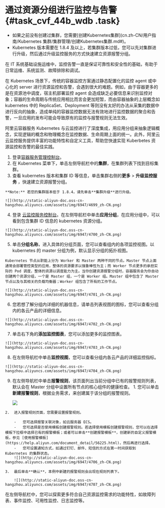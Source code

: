 # 通过资源分组进行监控与告警 {#task_cvf_44b_wdb .task}

-   如果之前没有创建过集群，您需要[创建Kubernetes集群](cn.zh-CN/用户指南/Kubernetes 集群/集群管理/创建Kubernetes集群.md#)。
-   Kubernetes 版本需要在 1.8.4 及以上，若集群版本过低，您可以先对集群进行升级，然后通过升级监控服务的方式快速建立资源报警分组。

在 IT 系统基础设施运维中，监控告警一直是保证可靠性和安全性的基础，有助于日常运维、系统监测、故障排除和调试。

在 Kubernetes 场景下，传统的容器监控方案通过静态配置化的监控 agent 或中心化的 server 进行资源监控和告警，会遇到很大的难题。例如，由于容器更多的是在资源池中调度，宿主机部署监控 agent 会造成缺乏必要信息来识别监控对象；容器的生命周期与传统应用相比而言会更加短暂，而由容器抽象的上层概念如 kubernetes 中的 ReplicaSet、Deployment 等则没有太好的办法从采集的数据中进行反向的抽象，造成单纯的容器监控数据无法有效地进行监控数据的聚合和告警，一旦应用的发布可能会导致原有的监控与报警规则无法生效。

阿里云容器服务 Kubernetes 与云监控进行了深度集成，用应用分组来抽象逻辑概念，实现逻辑的概念和物理概念在监控数据、生命周期上面的统一。此外，阿里云云监控服务提供丰富的功能特性和自定义工具，帮助您快速实现 Kuberbetes 资源监控和告警的最佳实践。

1.   登录[容器服务管理控制台](https://cs.console.aliyun.com)。 
2.   在 Kubernetes 菜单下，单击左侧导航栏中的**集群**，在集群列表下找到目标集群。 
3.   查看 kubernetes 版本和集群 ID 等信息，单击集群右侧的**更多** \> **升级监控服务** ，快速建立资源报警分组。 

    **Note:** 若您的集群版本低于 1.8.4，请先单击**集群升级**进行升级。

    ![](http://static-aliyun-doc.oss-cn-hangzhou.aliyuncs.com/assets/img/6947/4699_zh-CN.png)

4.   登录 [云监控服务控制台](https://cloudmonitor.console.aliyun.com/)。在左侧导航栏中单击**应用分组**，在应用分组中，可以看到包含集群 ID 信息的 kubernetes 资源分组。 

    ![](http://static-aliyun-doc.oss-cn-hangzhou.aliyuncs.com/assets/img/6947/4700_zh-CN.png)

5.   单击**分组名称**，进入具体的分组页面，您可以查看组内的各项监控视图。以 kubernetes 的 master 分组为例，默认显示分组的拓扑视图。 

    Kubernetes 节点从职能上分为 Worker 和 Master 两种不同的节点。Master 节点上面通常会部署管控类型的应用，整体的资源要求以强鲁棒性为主；而 Worker 节点更多的承担实际的 Pod 调度，整体的资源以调度能力为主。当你创建资源报警分组时，容器服务会为你自动创建两个资源分组，一个是 Master 组，一个是 Worker 组。Master 组中包含了 Master 节点以及与其相关的负载均衡器；Worker 组包含了所有的工作节点。

    ![](http://static-aliyun-doc.oss-cn-hangzhou.aliyuncs.com/assets/img/6947/4701_zh-CN.png)

6.   您若想了解分组内详细的机器信息，请单击列表视图的图标，您可以查看分组内的各云产品的详细信息。 

    ![](http://static-aliyun-doc.oss-cn-hangzhou.aliyuncs.com/assets/img/6947/4702_zh-CN.png)

7.   单击右下角的**添加监控图表**，您可以添加更多的监控图表。 

    ![](http://static-aliyun-doc.oss-cn-hangzhou.aliyuncs.com/assets/img/6947/4703_zh-CN.png)

8.   在左侧导航栏中单击**监控视图**，您可以查看分组内各云产品的详细监控指标。 

    ![](http://static-aliyun-doc.oss-cn-hangzhou.aliyuncs.com/assets/img/6947/4704_zh-CN.png)

9.   在左侧导航栏中单击**报警规则**，该页面列出当前分组中已有的报警规则列表，默认会在 Master 分组中设置所有节点的核心组件的健康检查。 
    1.  您可以单击**新建报警规则**，根据业务需求，来创建属于该分组的报警规则。

        ![](http://static-aliyun-doc.oss-cn-hangzhou.aliyuncs.com/assets/img/6947/4705_zh-CN.png)

    2.  进入报警规则页面，您需要设置报警规则。

        -   您可选择报警关联对象，如云服务器 ECS。
        -   您可选择是否使用模板创建报警规则。若选择使用模板创建报警规则，您可以在选择模板下拉框中选择已有的报警模板；或者可以单击**创建报警模板**，创建新的自定义报警模板，参见 [使用报警模板](https://help.aliyun.com/document_detail/56225.html)，然后再进行选择。
        -   您可设置通知方式，如通过钉钉、邮件、短信的方式在第一时间获取到 Kubernetes 的集群状态。
        ![](http://static-aliyun-doc.oss-cn-hangzhou.aliyuncs.com/assets/img/6947/4706_zh-CN.png)

    3.  最后单击**确认**，本例中新建的报警规则会出现在规则列表下。

        ![](http://static-aliyun-doc.oss-cn-hangzhou.aliyuncs.com/assets/img/6947/4707_zh-CN.png)


在左侧导航栏中，您可以探索更多符合自己资源监控需求的功能特性，如故障列表、事件监控、可用性监控、日志监控等。

